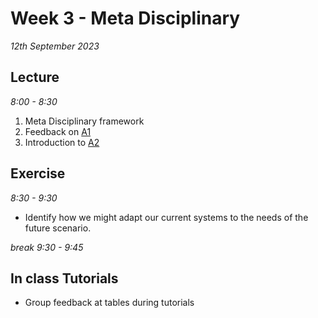 # Week 3 - Meta Disciplinary

*12th September 2023*

## Lecture 
*8:00 - 8:30*

1. Meta Disciplinary framework
2. Feedback on [A1]
3. Introduction to [A2]

## Exercise
*8:30 - 9:30*
* Identify how we might adapt our current systems to the needs of the future scenario.

*break 9:30 - 9:45*
## In class Tutorials


* Group feedback at tables during tutorials

[A1]: /Agile/Assignments/A1
[A2]: /Agile/Assignments/A2
